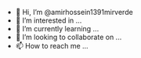 - 👋 Hi, I’m @amirhossein1391mirverde
- 👀 I’m interested in ...
- 🌱 I’m currently learning ...
- 💞️ I’m looking to collaborate on ...
- 📫 How to reach me ...

<!---
amirhossein1391mirverde/amirhossein1391mirverde is a ✨ special ✨ repository because its `README.md` (this file) appears on your GitHub profile.
You can click the Preview link to take a look at your changes.
--->
